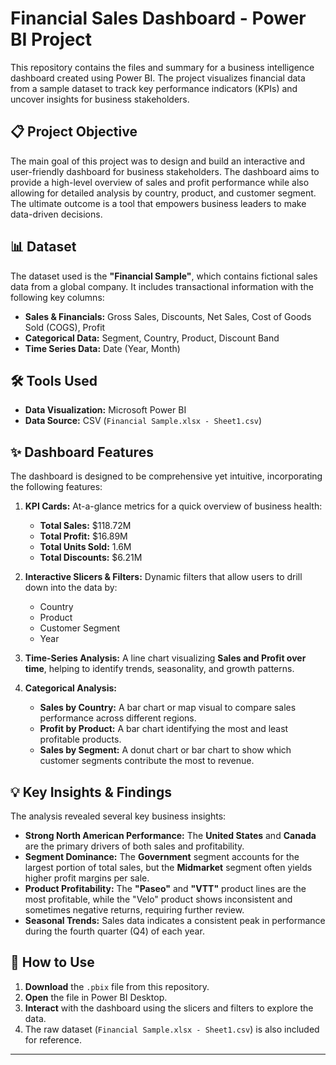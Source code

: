 # Financial Sales Dashboard - Power BI Project

This repository contains the files and summary for a business intelligence dashboard created using Power BI. The project visualizes financial data from a sample dataset to track key performance indicators (KPIs) and uncover insights for business stakeholders.

## 📋 Project Objective
The main goal of this project was to design and build an interactive and user-friendly dashboard for business stakeholders. The dashboard aims to provide a high-level overview of sales and profit performance while also allowing for detailed analysis by country, product, and customer segment. The ultimate outcome is a tool that empowers business leaders to make data-driven decisions.

## 📊 Dataset
The dataset used is the **"Financial Sample"**, which contains fictional sales data from a global company. It includes transactional information with the following key columns:
- **Sales & Financials:** Gross Sales, Discounts, Net Sales, Cost of Goods Sold (COGS), Profit
- **Categorical Data:** Segment, Country, Product, Discount Band
- **Time Series Data:** Date (Year, Month)

## 🛠️ Tools Used
- **Data Visualization:** Microsoft Power BI
- **Data Source:** CSV (`Financial Sample.xlsx - Sheet1.csv`)

## ✨ Dashboard Features
The dashboard is designed to be comprehensive yet intuitive, incorporating the following features:

1.  **KPI Cards:** At-a-glance metrics for a quick overview of business health:
    - **Total Sales:** \$118.72M
    - **Total Profit:** \$16.89M
    - **Total Units Sold:** 1.6M
    - **Total Discounts:** \$6.21M

2.  **Interactive Slicers & Filters:** Dynamic filters that allow users to drill down into the data by:
    - Country
    - Product
    - Customer Segment
    - Year

3.  **Time-Series Analysis:** A line chart visualizing **Sales and Profit over time**, helping to identify trends, seasonality, and growth patterns.

4.  **Categorical Analysis:**
    - **Sales by Country:** A bar chart or map visual to compare sales performance across different regions.
    - **Profit by Product:** A bar chart identifying the most and least profitable products.
    - **Sales by Segment:** A donut chart or bar chart to show which customer segments contribute the most to revenue.

## 💡 Key Insights & Findings
The analysis revealed several key business insights:

- **Strong North American Performance:** The **United States** and **Canada** are the primary drivers of both sales and profitability.
- **Segment Dominance:** The **Government** segment accounts for the largest portion of total sales, but the **Midmarket** segment often yields higher profit margins per sale.
- **Product Profitability:** The **"Paseo"** and **"VTT"** product lines are the most profitable, while the "Velo" product shows inconsistent and sometimes negative returns, requiring further review.
- **Seasonal Trends:** Sales data indicates a consistent peak in performance during the fourth quarter (Q4) of each year.

## 🚀 How to Use
1.  **Download** the `.pbix` file from this repository.
2.  **Open** the file in Power BI Desktop.
3.  **Interact** with the dashboard using the slicers and filters to explore the data.
4.  The raw dataset (`Financial Sample.xlsx - Sheet1.csv`) is also included for reference.

---
